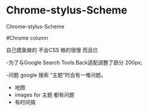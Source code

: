 # Chrome-stylus-Scheme
Chrome-stylus-Scheme


#Chrome column

自己摸鱼做的 
不会CSS 做的很慢 而且烂

-为了与Google Search Tools Back适配调整了部分 200px;

-问题
google 搜索 “主题”时会有一堆问题。 
  - 地图
  - images for 主题 都有问题
  - 有时间搞
